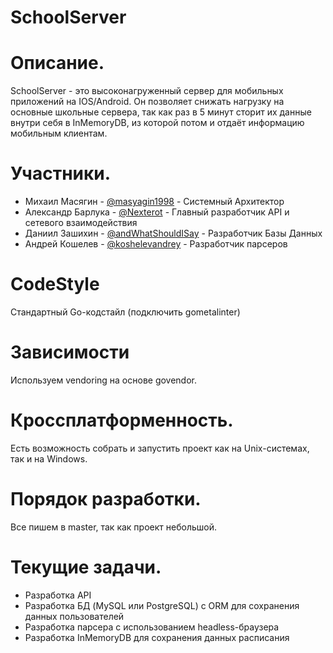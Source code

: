# SchoolServer

# Описание.
SchoolServer - это высоконагруженный сервер для мобильных приложений на IOS/Android. Он позволяет снижать нагрузку на основные школьные сервера, так как раз в 5 минут сторит их данные внутри себя в InMemoryDB, из которой потом и отдаёт информацию мобильным клиентам.

# Участники.
- Михаил Масягин - [@masyagin1998](https://github.com/masyagin1998) - Системный Архитектор<br>
- Александр Барлука - [@Nexterot](https://github.com/Nexterot) - Главный разработчик API и сетевого взаимодействия<br>
- Даниил Зашихин - [@andWhatShouldISay](https://github.com/andWhatShouldISay) - Разработчик Базы Данных<br>
- Андрей Кошелев - [@koshelevandrey](https://github.com/koshelevandrey) - Разработчик парсеров<br>

# CodeStyle
Стандартный Go-кодстайл (подключить gometalinter)

# Зависимости
Используем vendoring на основе govendor.

# Кроссплатформенность.
Есть возможность собрать и запустить проект как на Unix-системах, так и на Windows.

# Порядок разработки.
Все пишем в master, так как проект небольшой.

# Текущие задачи.
- Разработка API
- Разработка БД (MySQL или PostgreSQL) с ORM для сохранения данных пользователей
- Разработка парсера с использованием headless-браузера
- Разработка InMemoryDB для cохранения данных расписания
